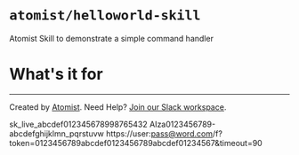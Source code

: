 # `atomist/helloworld-skill`

<!---atomist-skill-description:start--->

Atomist Skill to demonstrate a simple command handler

<!---atomist-skill-description:end--->
<!---atomist-skill-readme:start--->

# What's it for

<!---atomist-skill-readme:end--->

---

Created by [Atomist][atomist]. Need Help? [Join our Slack workspace][slack].

[atomist]: https://atomist.com/ "Atomist - How Teams Deliver Software"
[slack]: https://join.atomist.com/ "Atomist Community Slack"

sk_live_abcdef012345678998765432
AIza0123456789-abcdefghijklmn_pqrstuvw
https://user:pass@word.com/f?token=0123456789abcdef0123456789abcdef01234567&timeout=90
 
